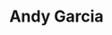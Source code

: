 ---
title: "Andy Garcia"
collection: people
category: under
image: "/images/garcia.jpeg"
role: "Lab Member"
department: "College of Engineering, Mechanical Engineering Department, ERAU"
degree: "B.S. - Mechnical Engineering"
---